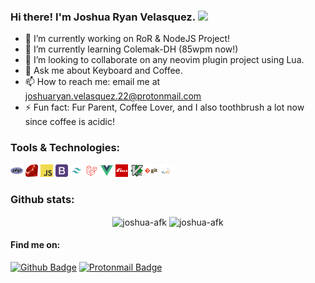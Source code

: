 ### Hi there! I'm Joshua Ryan Velasquez. <a href="https://www.gautamkrishnar.com/"><img src="https://media.giphy.com/media/hvRJCLFzcasrR4ia7z/giphy.gif" width="25px"></a>

- 🔭 I’m currently working on RoR & NodeJS Project!
- 🌱 I’m currently learning Colemak-DH (85wpm now!)
- 👯 I’m looking to collaborate on any neovim plugin project using Lua.
- 💬 Ask me about Keyboard and Coffee.
- 📫 How to reach me: email me at joshuaryan.velasquez.22@protonmail.com
- ⚡ Fun fact: Fur Parent, Coffee Lover, and I also toothbrush a lot now since coffee is acidic!

### Tools & Technologies:

[<code><img height="20" src="https://raw.githubusercontent.com/github/explore/80688e429a7d4ef2fca1e82350fe8e3517d3494d/topics/php/php.png"></code>](https://www.php.net/)
[<code><img height="20" src="https://raw.githubusercontent.com/github/explore/80688e429a7d4ef2fca1e82350fe8e3517d3494d/topics/ruby/ruby.png"></code>](https://www.ruby-lang.org/en/)
[<code><img height="20" src="https://raw.githubusercontent.com/github/explore/80688e429a7d4ef2fca1e82350fe8e3517d3494d/topics/javascript/javascript.png"></code>](https://www.javascript.com/)
[<code><img height="20" src="https://raw.githubusercontent.com/github/explore/80688e429a7d4ef2fca1e82350fe8e3517d3494d/topics/bootstrap/bootstrap.png"></code>](https://www.getbootstrap.com/)
[<code><img height="20" src="https://raw.githubusercontent.com/github/explore/80688e429a7d4ef2fca1e82350fe8e3517d3494d/topics/tailwind/tailwind.png"></code>](https://www.tailwindcss.com/)
[<code><img height="20" src="https://raw.githubusercontent.com/github/explore/80688e429a7d4ef2fca1e82350fe8e3517d3494d/topics/laravel/laravel.png"></code>](https://www.laravel.com/)
[<code><img height="20" src="https://raw.githubusercontent.com/github/explore/80688e429a7d4ef2fca1e82350fe8e3517d3494d/topics/vue/vue.png"></code>](https://www.vuejs.org/)
[<code><img height="20" src="https://raw.githubusercontent.com/github/explore/80688e429a7d4ef2fca1e82350fe8e3517d3494d/topics/rails/rails.png"></code>](https://rubyonrails.org/)
[<code><img height="20" src="https://raw.githubusercontent.com/github/explore/80688e429a7d4ef2fca1e82350fe8e3517d3494d/topics/vim/vim.png"></code>](https://www.vim.org/)
[<code><img height="20" src="https://raw.githubusercontent.com/github/explore/80688e429a7d4ef2fca1e82350fe8e3517d3494d/topics/git/git.png"></code>](https://github.com/)
[<code><img height="20" src="https://raw.githubusercontent.com/github/explore/80688e429a7d4ef2fca1e82350fe8e3517d3494d/topics/mysql/mysql.png"></code>](https://www.mysql.com/)

### Github stats:
<p align="center">
  <img height="180em" src="https://github-readme-stats.vercel.app/api?username=joshua-afk&theme=tokyonight&show_icons=true&locale=en&layout=compact&hide_border=true" alt="joshua-afk" align="center" />
  <img height="180em" src="https://github-readme-stats.vercel.app/api/top-langs?username=joshua-afk&theme=tokyonight&show_icons=true&locale=en&layout=compact&hide_border=true" alt="joshua-afk" align="center"/>
</p>

#### Find me on:
[![Github Badge](https://img.shields.io/badge/-Portfolio-000000?style=flat-square&logo=Github&logoColor=white&link=https://joshua-afk.github.io)](https://joshua-afk.github.io)
[![Protonmail Badge](https://img.shields.io/badge/-joshuaryan.velasquez.22@protonmail.com-263062?style=flat-square&logo=Protonmail&logoColor=white&link=mailto:joshuaryan.velasquez.22@protonmail@gmail.com)](mailto:joshuaryan.velasquez.22@protonmail.com)
